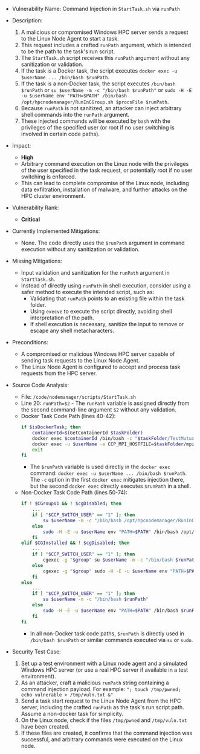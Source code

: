 - Vulnerability Name: Command Injection in `StartTask.sh` via `runPath`

- Description:
    1. A malicious or compromised Windows HPC server sends a request to the Linux Node Agent to start a task.
    2. This request includes a crafted `runPath` argument, which is intended to be the path to the task's run script.
    3. The `StartTask.sh` script receives this `runPath` argument without any sanitization or validation.
    4. If the task is a Docker task, the script executes `docker exec -u $userName ... /bin/bash $runPath`.
    5. If the task is a non-Docker task, the script executes `/bin/bash $runPath` or `su $userName -m -c "/bin/bash $runPath"` or `sudo -H -E -u $userName env "PATH=$PATH" /bin/bash /opt/hpcnodemanager/RunInCGroup.sh $procsFile $runPath`.
    6. Because `runPath` is not sanitized, an attacker can inject arbitrary shell commands into the `runPath` argument.
    7. These injected commands will be executed by `bash` with the privileges of the specified user (or root if no user switching is involved in certain code paths).

- Impact:
    - **High**
    - Arbitrary command execution on the Linux node with the privileges of the user specified in the task request, or potentially root if no user switching is enforced.
    - This can lead to complete compromise of the Linux node, including data exfiltration, installation of malware, and further attacks on the HPC cluster environment.

- Vulnerability Rank:
    - **Critical**

- Currently Implemented Mitigations:
    - None. The code directly uses the `$runPath` argument in command execution without any sanitization or validation.

- Missing Mitigations:
    - Input validation and sanitization for the `runPath` argument in `StartTask.sh`.
    - Instead of directly using `runPath` in shell execution, consider using a safer method to execute the intended script, such as:
        - Validating that `runPath` points to an existing file within the task folder.
        - Using `execve` to execute the script directly, avoiding shell interpretation of the path.
        - If shell execution is necessary, sanitize the input to remove or escape any shell metacharacters.

- Preconditions:
    - A compromised or malicious Windows HPC server capable of sending task requests to the Linux Node Agent.
    - The Linux Node Agent is configured to accept and process task requests from the HPC server.

- Source Code Analysis:
    - File: `/code/nodemanager/scripts/StartTask.sh`
    - Line 20: `runPath=$2` - The `runPath` variable is assigned directly from the second command-line argument `$2` without any validation.
    - Docker Task Code Path (lines 40-42):
        ```bash
        if $isDockerTask; then
            containerId=$(GetContainerId $taskFolder)
            docker exec $containerId /bin/bash -c "$taskFolder/TestMutualTrust.sh $taskId $taskFolder $userName" &&\
            docker exec -u $userName -e CCP_MPI_HOSTFILE=$taskFolder/mpi_hostfile $containerId /bin/bash $runPath
            exit
        fi
        ```
        - The `$runPath` variable is used directly in the `docker exec` command: `docker exec -u $userName ... /bin/bash $runPath`. The `-c` option in the first `docker exec` mitigates injection there, but the second `docker exec` directly executes `$runPath` in a shell.
    - Non-Docker Task Code Path (lines 50-74):
        ```bash
        if ! $CGroupV1 && ! $cgDisabled; then
            ...
            if [ "$CCP_SWITCH_USER" == "1" ]; then
                su $userName -m -c "/bin/bash /opt/hpcnodemanager/RunInCGroup.sh $procsFile $runPath"
            else
                sudo -H -E -u $userName env "PATH=$PATH" /bin/bash /opt/hpcnodemanager/RunInCGroup.sh $procsFile $runPath
            fi
        elif $CGInstalled && ! $cgDisabled; then
            ...
            if [ "$CCP_SWITCH_USER" == "1" ]; then
                cgexec -g "$group" su $userName -m -c "/bin/bash $runPath"
            else
                cgexec -g "$group" sudo -H -E -u $userName env "PATH=$PATH" /bin/bash $runPath
            fi
        else
            ...
            if [ "$CCP_SWITCH_USER" == "1" ]; then
                su $userName -m -c "/bin/bash $runPath"
            else
                sudo -H -E -u $userName env "PATH=$PATH" /bin/bash $runPath
            fi
        fi
        ```
        - In all non-Docker task code paths, `$runPath` is directly used in `/bin/bash $runPath` or similar commands executed via `su` or `sudo`.

- Security Test Case:
    1. Set up a test environment with a Linux node agent and a simulated Windows HPC server (or use a real HPC server if available in a test environment).
    2. As an attacker, craft a malicious `runPath` string containing a command injection payload. For example: `"; touch /tmp/pwned; echo vulnerable > /tmp/vuln.txt &"`
    3. Send a task start request to the Linux Node Agent from the HPC server, including the crafted `runPath` as the task's run script path. Assume a non-docker task for simplicity.
    4. On the Linux node, check if the files `/tmp/pwned` and `/tmp/vuln.txt` have been created.
    5. If these files are created, it confirms that the command injection was successful, and arbitrary commands were executed on the Linux node.